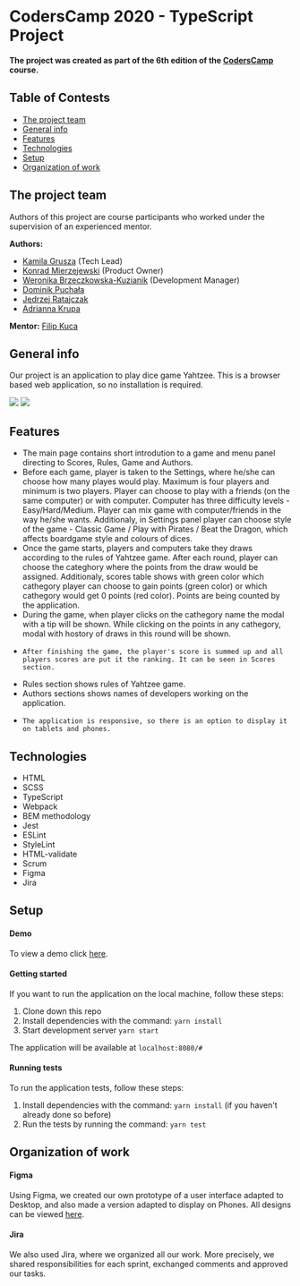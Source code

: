 # CodersCamp 2020 - TypeScript Project

**The project was created as part of the 6th edition of the [CodersCamp](https://coderscamp.pl/) course.**

## Table of Contests
- [The project team](#the-project-team)
- [General info](#general-info)
- [Features](#features)
- [Technologies](#technologies)
- [Setup](#setup)
- [Organization of work](#organization-of-work)

## The project team
Authors of this project are course participants who worked under the supervision of an experienced mentor.

**Authors:**
-	[Kamila Grusza](https://github.com/kami3la) (Tech Lead)
-	[Konrad Mierzejewski](https://github.com/KonradMierzejewski) (Product Owner)
-	[Weronika Brzeczkowska-Kuzianik](https://github.com/brzeczkowskaw) (Development Manager)
-   [Dominik Puchała](https://github.com/Suegro24) 
-	[Jędrzej Ratajczak](https://github.com/Mrozelek)
-	[Adrianna Krupa](https://github.com/adax10/)

**Mentor:** [Filip Kuca](https://github.com/ruljin) 

## General info
Our project is an application to play dice game Yahtzee. This is a browser based web application, so no installation is required. 

<img src="https://res.cloudinary.com/ded5al291/image/upload/v1613255903/CodersCamp%20projekt%201%2C%20wizytowka/screen1_nbgwoc.jpg">
<img src="https://res.cloudinary.com/ded5al291/image/upload/v1613256346/CodersCamp%20projekt%201%2C%20wizytowka/screen2_wbntmo.jpg">

## Features
-	The main page contains short introdution to a game and menu panel directing to Scores, Rules, Game and Authors.
-	Before each game, player is taken to the Settings, where he/she can choose how many playes would play. Maximum is four players and minimum is two players. Player can choose to play with a friends (on the same computer) or with computer. Computer has three difficulty levels - Easy/Hard/Medium. Player can mix game with computer/friends in the way he/she wants. Additionaly, in Settings panel player can choose style of the game - Classic Game / Play with Pirates / Beat the Dragon, which affects boardgame style and colours of dices. 
-	Once the game starts, players and computers take they draws according to the rules of Yahtzee game. After each round, player can choose the categhory where the points from the draw would be assigned. Additionaly, scores table shows with green color which cathegory player can choose to gain points (green color) or which cathegory would get 0 points (red color). Points are being counted by the application.
-   During the game, when player clicks on the cathegory name the modal with a tip will be shown. While clicking on the points in any cathegory, modal with hostory of draws in this round will be shown. 
-	  After finishing the game, the player's score is summed up and all players scores are put it the ranking. It can be seen in Scores section. 
-   Rules section shows rules of Yahtzee game. 
-   Authors sections shows names of developers working on the application.
-	  The application is responsive, so there is an option to display it on tablets and phones.

## Technologies
-	HTML
-	SCSS
-	TypeScript
-   Webpack
-   BEM methodology
-   Jest
-   ESLint
-   StyleLint
-   HTML-validate
-   Scrum
-   Figma
-   Jira

## Setup
#### Demo
To view a demo click [here](https://ruljin.github.io/CodersCamp2020.Project.TypeScript.YahtzeeGame/).

#### Getting started
If you want to run the application on the local machine, follow these steps:
1. Clone down this repo
2. Install dependencies with the command: `yarn install`
3. Start development server `yarn start` 

The application will be available at `localhost:8080/#`

#### Running tests
To run the application tests, follow these steps:
1. Install dependencies with the command: `yarn install` (if you haven't already done so before)
2. Run the tests by running the command: `yarn test`

## Organization of work
#### Figma
Using Figma, we created our own prototype of a user interface adapted to Desktop, and also made a version adapted to display on Phones. All designs can be viewed [here](https://www.figma.com/file/czhzeRuTVklI2ugoefPEbG/Yahtzee?node-id=0%3A1).
#### Jira
We also used Jira, where we organized all our work. More precisely, we shared responsibilities for each sprint, exchanged comments and approved our tasks.
